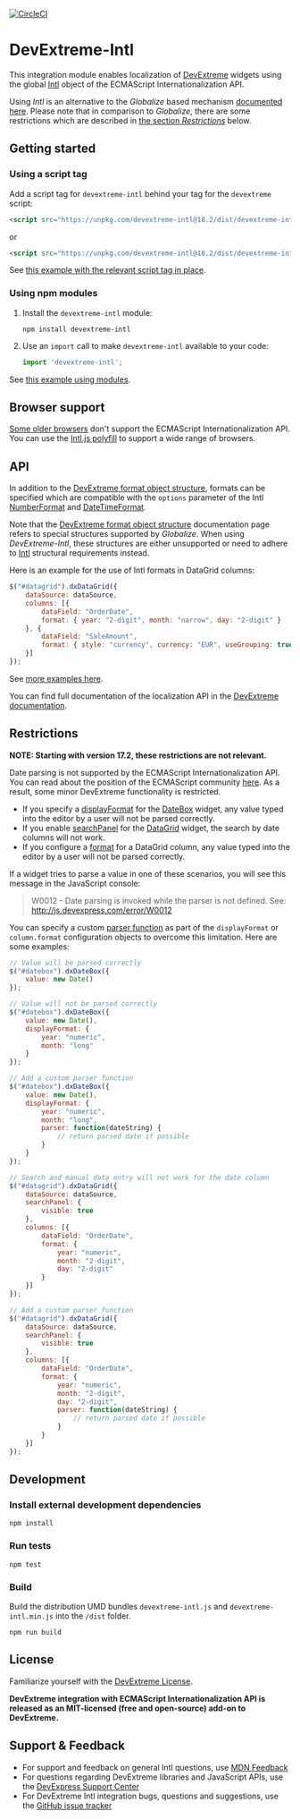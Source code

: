 [![CircleCI](https://img.shields.io/circleci/project/github/DevExpress/DevExtreme-Intl/master.svg)](https://circleci.com/gh/DevExpress/devextreme-intl)

# DevExtreme-Intl

This integration module enables localization of [DevExtreme](http://js.devexpress.com/) widgets using the global [Intl](https://developer.mozilla.org/en/docs/Web/JavaScript/Reference/Global_Objects/Intl) object of the  ECMAScript Internationalization API.

Using *Intl* is an alternative to the *Globalize* based mechanism [documented here](https://js.devexpress.com/Documentation/Guide/Widgets/Common/UI_Widgets/Localization_-_Use_Globalize/). Please note that in comparison to *Globalize*, there are some restrictions which are described in [the section *Restrictions*](#restrictions) below.

## Getting started

### Using a script tag

Add a script tag for `devextreme-intl` behind your tag for the `devextreme` script:

```html
<script src="https://unpkg.com/devextreme-intl@18.2/dist/devextreme-intl.js"></script>
```

or

```html
<script src="https://unpkg.com/devextreme-intl@18.2/dist/devextreme-intl.min.js"></script>
```

See [this example with the relevant script tag in place](/examples/bundled.html).

### Using npm modules

1. Install the `devextreme-intl` module:

    `npm install devextreme-intl`

2. Use an `import` call to make `devextreme-intl` available to your code:

    ```js
    import 'devextreme-intl';
    ```

See [this example using modules](/examples/modular.html).

## Browser support

[Some older browsers](https://developer.mozilla.org/en/docs/Web/JavaScript/Reference/Global_Objects/Intl#Browser_compatibility) don't support the ECMAScript Internationalization API. You can use the [Intl.js polyfill](https://github.com/andyearnshaw/Intl.js/#intljs-) to support a wide range of browsers.

## API

In addition to the [DevExtreme format object structure](https://js.devexpress.com/Documentation/ApiReference/Common/Object_Structures/format/), formats can be specified which are compatible with the  `options` parameter of the Intl [NumberFormat](https://developer.mozilla.org/en-US/docs/Web/JavaScript/Reference/Global_Objects/NumberFormat#Parameters) and [DateTimeFormat](https://developer.mozilla.org/en-US/docs/Web/JavaScript/Reference/Global_Objects/DateTimeFormat#Parameters).

Note that the [DevExtreme format object structure](https://js.devexpress.com/Documentation/ApiReference/Common/Object_Structures/format/) documentation page refers to special structures supported by *Globalize*. When using *DevExtreme-Intl*, these structures are either unsupported or need to adhere to [Intl](https://developer.mozilla.org/en/docs/Web/JavaScript/Reference/Global_Objects/Intl) structural requirements instead.

Here is an example for the use of Intl formats in DataGrid columns:

```js
$("#datagrid").dxDataGrid({
    dataSource: dataSource,
    columns: [{
        dataField: "OrderDate",
        format: { year: "2-digit", month: "narrow", day: "2-digit" }
    }, {
        dataField: "SaleAmount",
        format: { style: "currency", currency: "EUR", useGrouping: true, minimumSignificantDigits: 3 }
    }]
});
```

See [more examples here](/examples).

You can find full documentation of the localization API in the [DevExtreme documentation](https://js.devexpress.com/Documentation/Guide/Widgets/Common/UI_Widgets/Localization/).

## Restrictions

**NOTE: Starting with version 17.2, these restrictions are not relevant.**

Date parsing is not supported by the ECMAScript Internationalization API. You can read about the position of the ECMAScript community [here](https://bugs.ecmascript.org/show_bug.cgi?id=770).
As a result, some minor DevExtreme functionality is restricted.

- If you specify a [displayFormat](https://js.devexpress.com/Documentation/ApiReference/UI_Widgets/dxDateBox/Configuration/#displayFormat) for the  [DateBox](https://js.devexpress.com/Documentation/ApiReference/UI_Widgets/dxDateBox/) widget, any value typed into the editor by a user will not be parsed correctly.
- If you enable [searchPanel](https://js.devexpress.com/Documentation/ApiReference/UI_Widgets/dxDataGrid/Configuration/searchPanel/) for the [DataGrid](https://js.devexpress.com/Documentation/ApiReference/UI_Widgets/dxDataGrid/) widget, the search by date columns will not work.
- If you configure a [format](https://js.devexpress.com/Documentation/ApiReference/UI_Widgets/dxDataGrid/Configuration/columns/#format) for a DataGrid column, any value typed into the editor by a user will not be parsed correctly.

If a widget tries to parse a value in one of these scenarios, you will see this message in the JavaScript console:

> W0012 - Date parsing is invoked while the parser is not defined.
> See: <http://js.devexpress.com/error/W0012>

You can specify a custom [parser function](https://js.devexpress.com/Documentation/ApiReference/Common/Object_Structures/format/#parser) as part of the `displayFormat` or `column.format` configuration objects to overcome this limitation. Here are some examples:

```js
// Value will be parsed correctly
$("#datebox").dxDateBox({
    value: new Date()
});

// Value will not be parsed correctly
$("#datebox").dxDateBox({
    value: new Date(),
    displayFormat: {
        year: "numeric",
        month: "long"
    }
});

// Add a custom parser function
$("#datebox").dxDateBox({
    value: new Date(),
    displayFormat: {
        year: "numeric",
        month: "long",
        parser: function(dateString) {
            // return parsed date if possible
        }
    }
});

// Search and manual data entry will not work for the date column
$("#datagrid").dxDataGrid({
    dataSource: dataSource,
    searchPanel: {
        visible: true
    },
    columns: [{
        dataField: "OrderDate",
        format: {
            year: "numeric",
            month: "2-digit",
            day: "2-digit"
        }
    }]
});

// Add a custom parser function
$("#datagrid").dxDataGrid({
    dataSource: dataSource,
    searchPanel: {
        visible: true
    },
    columns: [{
        dataField: "OrderDate",
        format: {
            year: "numeric",
            month: "2-digit",
            day: "2-digit",
            parser: function(dateString) {
                // return parsed date if possible
            }
        }
    }]
});
```

## Development

### Install external development dependencies

    npm install

### Run tests

    npm test

### Build

Build the distribution UMD bundles `devextreme-intl.js` and `devextreme-intl.min.js` into the `/dist` folder.

    npm run build

## License

Familiarize yourself with the
[DevExtreme License](https://js.devexpress.com/Licensing/).

**DevExtreme integration with ECMAScript Internationalization API is released as an MIT-licensed (free and open-source) add-on to DevExtreme.**

## Support & Feedback

- For support and feedback on general Intl questions, use [MDN Feedback](https://developer.mozilla.org/ru/docs/MDN/Feedback)
- For questions regarding DevExtreme libraries and JavaScript APIs, use the [DevExpress Support Center](https://www.devexpress.com/Support/Center)
- For DevExtreme Intl integration bugs, questions and suggestions, use the [GitHub issue tracker](https://github.com/DevExpress/DevExtreme-Intl/issues)
